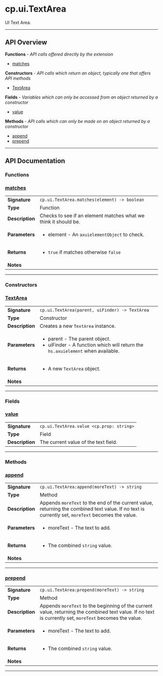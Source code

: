 # cp.ui.TextArea

UI Text Area.

---

## API Overview
**Functions** - _API calls offered directly by the extension_
 * [matches](#matches)

**Constructors** - _API calls which return an object, typically one that offers API methods_
 * [TextArea](#textarea)

**Fields** - _Variables which can only be accessed from an object returned by a constructor_
 * [value](#value)

**Methods** - _API calls which can only be made on an object returned by a constructor_
 * [append](#append)
 * [prepend](#prepend)


---

## API Documentation

### Functions


### [matches](#matches)

|                                             |                                                                                     |
| --------------------------------------------|-------------------------------------------------------------------------------------|
| **Signature**                               | `cp.ui.TextArea.matches(element) -> boolean`                                                                    |
| **Type**                                    | Function                                                                     |
| **Description**                             | Checks to see if an element matches what we think it should be.                                                                     |
| **Parameters**                              | <ul><li>element - An `axuielementObject` to check.</li></ul> |
| **Returns**                                 | <ul><li>`true` if matches otherwise `false`</li></ul>          |
| **Notes**                                   | <ul></ul>                |

---
### Constructors


### [TextArea](#textarea)

|                                             |                                                                                     |
| --------------------------------------------|-------------------------------------------------------------------------------------|
| **Signature**                               | `cp.ui.TextArea(parent, uiFinder) -> TextArea`                                                                    |
| **Type**                                    | Constructor                                                                     |
| **Description**                             | Creates a new `TextArea` instance.                                                                     |
| **Parameters**                              | <ul><li>parent - The parent object.</li><li>uiFinder - A function which will return the `hs.axuielement` when available.</li></ul> |
| **Returns**                                 | <ul><li>A new `TextArea` object.</li></ul>          |
| **Notes**                                   | <ul></ul>                |

---
### Fields


### [value](#value)

|                                             |                                                                                     |
| --------------------------------------------|-------------------------------------------------------------------------------------|
| **Signature**                               | `cp.ui.TextArea.value <cp.prop: string>`                                                                    |
| **Type**                                    | Field                                                                     |
| **Description**                             | The current value of the text field.                                                                     |

---
### Methods


### [append](#append)

|                                             |                                                                                     |
| --------------------------------------------|-------------------------------------------------------------------------------------|
| **Signature**                               | `cp.ui.TextArea:append(moreText) -> string`                                                                    |
| **Type**                                    | Method                                                                     |
| **Description**                             | Appends `moreText` to the end of the current value, returning the combined text value. If no text is currently set, `moreText` becomes the value.                                                                     |
| **Parameters**                              | <ul><li>moreText - The text to add.</li></ul> |
| **Returns**                                 | <ul><li>The combined `string` value.</li></ul>          |
| **Notes**                                   | <ul></ul>                |

---

### [prepend](#prepend)

|                                             |                                                                                     |
| --------------------------------------------|-------------------------------------------------------------------------------------|
| **Signature**                               | `cp.ui.TextArea:prepend(moreText) -> string`                                                                    |
| **Type**                                    | Method                                                                     |
| **Description**                             | Appends `moreText` to the beginning of the current value, returning the combined text value. If no text is currently set, `moreText` becomes the value.                                                                     |
| **Parameters**                              | <ul><li>moreText - The text to add.</li></ul> |
| **Returns**                                 | <ul><li>The combined `string` value.</li></ul>          |
| **Notes**                                   | <ul></ul>                |

---
